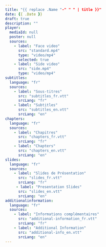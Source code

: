 ```yaml
---
title: "{{ replace .Name "-" " " | title }}"
date: {{ .Date }}
draft: true
description: ""
player:
  mediaId: null
  poster: null
  sources:
    - label: "Face video"
      src: "standard.mp4"
      type: "video/mp4"
      selected: true
    - label: "Side video"
      src: "side.mp4"
      type: "video/mp4"
subtitles:
  language: "fr"
  sources:
    - label: "Sous-titres"
      src: "subtitles_fr.vtt"
      srcLang: "fr"
    - label: "Subtitles"
      src: "subtitles_en.vtt"
      srcLang: "en"
chapters:
  language: "fr"
  sources:
    - label: "Chapitres"
      src: "chapters_fr.vtt"
      srcLang: "fr"
    - label: "Chapters"
      src: "chapters_en.vtt"
      srcLang: "en"
slides:
  language: "fr"
  sources:
    - label: "Slides de Présentation"
      src: "slides_fr.vtt"
      srcLang: "fr"
     - label: "Presentation Slides"
      src: "slides_en.vtt"
      srcLang: "en"
additionalinformation:
  language: "fr"
  sources:
    - label: "Informations complémentaires"
      src: "additional-information_fr.vtt"
      srcLang: "fr"
    - label: "Additional Information"
      src: "additional-info_en.vtt"
      srcLang: "en"
---
```

